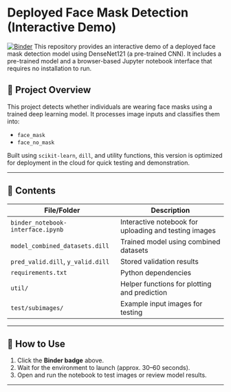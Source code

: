 # Deployed Face Mask Detection (Interactive Demo)

[![Binder](https://mybinder.org/badge_logo.svg)](https://mybinder.org/v2/gh/HabiAshourichoshali/Capstone_binder/main?filepath=binder_notebook-interface.ipynb)
This repository provides an interactive demo of a deployed face mask detection model using DenseNet121 (a pre-trained CNN). It includes a pre-trained model and a browser-based Jupyter notebook interface that requires no installation to run.
## 🎯 Project Overview

This project detects whether individuals are wearing face masks using a trained deep learning model. It processes image inputs and classifies them into:
- `face_mask`
- `face_no_mask`

Built using `scikit-learn`, `dill`, and utility functions, this version is optimized for deployment in the cloud for quick testing and demonstration.

---
## 📁 Contents

| File/Folder | Description |
|-------------|-------------|
| `binder_notebook-interface.ipynb` | Interactive notebook for uploading and testing images |
| `model_combined_datasets.dill` | Trained model using combined datasets |
| `pred_valid.dill`, `y_valid.dill` | Stored validation results |
| `requirements.txt` | Python dependencies |
| `util/` | Helper functions for plotting and prediction |
| `test/subimages/` | Example input images for testing |

---

## 🚀 How to Use

1. Click the **Binder badge** above.
2. Wait for the environment to launch (approx. 30–60 seconds).
3. Open and run the notebook to test images or review model results.

---
